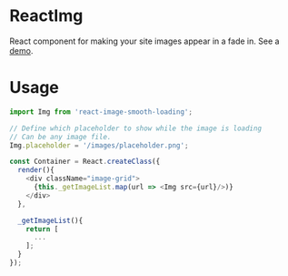 ReactImg
========
React component for making your site images appear in a fade in.
See a [demo](http://astrocoders.com/react-image-smooth-loading/).

# Usage

```js
import Img from 'react-image-smooth-loading';

// Define which placeholder to show while the image is loading
// Can be any image file.
Img.placeholder = '/images/placeholder.png';

const Container = React.createClass({
  render(){
    <div className="image-grid">
      {this._getImageList.map(url => <Img src={url}/>)}
    </div>
  },

  _getImageList(){
    return [
      ...
    ];
  }
});
```
